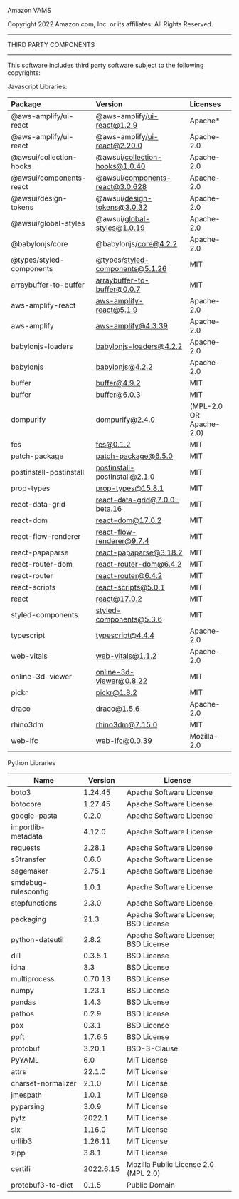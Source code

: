 Amazon VAMS

Copyright 2022 Amazon.com, Inc. or its affiliates. All Rights Reserved.

---

THIRD PARTY COMPONENTS

---

This software includes third party software subject to the following copyrights:

Javascript Libraries:

| Package                  | Version                                                              | Licenses                |
| :----------------------- | :------------------------------------------------------------------- | :---------------------- |
| @aws-amplify/ui-react    | @aws-amplify/ui-react@1.2.9                                          | Apache\*                |
| @aws-amplify/ui-react    | @aws-amplify/ui-react@2.20.0                                         | Apache-2.0              |
| @awsui/collection-hooks  | @awsui/collection-hooks@1.0.40                                       | Apache-2.0              |
| @awsui/components-react  | @awsui/components-react@3.0.628                                      | Apache-2.0              |
| @awsui/design-tokens     | @awsui/design-tokens@3.0.32                                          | Apache-2.0              |
| @awsui/global-styles     | @awsui/global-styles@1.0.19                                          | Apache-2.0              |
| @babylonjs/core          | @babylonjs/core@4.2.2                                                | Apache-2.0              |
| @types/styled-components | @types/styled-components@5.1.26                                      | MIT                     |
| arraybuffer-to-buffer    | arraybuffer-to-buffer@0.0.7                                          | MIT                     |
| aws-amplify-react        | aws-amplify-react@5.1.9                                              | Apache-2.0              |
| aws-amplify              | aws-amplify@4.3.39                                                   | Apache-2.0              |
| babylonjs-loaders        | babylonjs-loaders@4.2.2                                              | Apache-2.0              |
| babylonjs                | babylonjs@4.2.2                                                      | Apache-2.0              |
| buffer                   | buffer@4.9.2                                                         | MIT                     |
| buffer                   | buffer@6.0.3                                                         | MIT                     |
| dompurify                | dompurify@2.4.0                                                      | (MPL-2.0 OR Apache-2.0) |
| fcs                      | fcs@0.1.2                                                            | MIT                     |
| patch-package            | patch-package@6.5.0                                                  | MIT                     |
| postinstall-postinstall  | postinstall-postinstall@2.1.0                                        | MIT                     |
| prop-types               | prop-types@15.8.1                                                    | MIT                     |
| react-data-grid          | react-data-grid@7.0.0-beta.16                                        | MIT                     |
| react-dom                | react-dom@17.0.2                                                     | MIT                     |
| react-flow-renderer      | react-flow-renderer@9.7.4                                            | MIT                     |
| react-papaparse          | react-papaparse@3.18.2                                               | MIT                     |
| react-router-dom         | react-router-dom@6.4.2                                               | MIT                     |
| react-router             | react-router@6.4.2                                                   | MIT                     |
| react-scripts            | react-scripts@5.0.1                                                  | MIT                     |
| react                    | react@17.0.2                                                         | MIT                     |
| styled-components        | styled-components@5.3.6                                              | MIT                     |
| typescript               | typescript@4.4.4                                                     | Apache-2.0              |
| web-vitals               | web-vitals@1.1.2                                                     | Apache-2.0              |
| online-3d-viewer         | [online-3d-viewer@0.8.22](https://github.com/kovacsv/Online3DViewer) | MIT                     |
| pickr                    | [pickr@1.8.2](https://github.com/Simonwep/pickr)                     | MIT                     |
| draco                    | [draco@1.5.6](https://github.com/google/draco)                       | Apache-2.0              |
| rhino3dm                 | [rhino3dm@7.15.0](https://github.com/mcneel/rhino3dm)                | MIT                     |
| web-ifc                  | [web-ifc@0.0.39](https://github.com/IFCjs/web-ifc)                   | Mozilla-2.0             |

Python Libraries

| Name                | Version   | License                              |
| ------------------- | --------- | ------------------------------------ |
| boto3               | 1.24.45   | Apache Software License              |
| botocore            | 1.27.45   | Apache Software License              |
| google-pasta        | 0.2.0     | Apache Software License              |
| importlib-metadata  | 4.12.0    | Apache Software License              |
| requests            | 2.28.1    | Apache Software License              |
| s3transfer          | 0.6.0     | Apache Software License              |
| sagemaker           | 2.75.1    | Apache Software License              |
| smdebug-rulesconfig | 1.0.1     | Apache Software License              |
| stepfunctions       | 2.3.0     | Apache Software License              |
| packaging           | 21.3      | Apache Software License; BSD License |
| python-dateutil     | 2.8.2     | Apache Software License; BSD License |
| dill                | 0.3.5.1   | BSD License                          |
| idna                | 3.3       | BSD License                          |
| multiprocess        | 0.70.13   | BSD License                          |
| numpy               | 1.23.1    | BSD License                          |
| pandas              | 1.4.3     | BSD License                          |
| pathos              | 0.2.9     | BSD License                          |
| pox                 | 0.3.1     | BSD License                          |
| ppft                | 1.7.6.5   | BSD License                          |
| protobuf            | 3.20.1    | BSD-3-Clause                         |
| PyYAML              | 6.0       | MIT License                          |
| attrs               | 22.1.0    | MIT License                          |
| charset-normalizer  | 2.1.0     | MIT License                          |
| jmespath            | 1.0.1     | MIT License                          |
| pyparsing           | 3.0.9     | MIT License                          |
| pytz                | 2022.1    | MIT License                          |
| six                 | 1.16.0    | MIT License                          |
| urllib3             | 1.26.11   | MIT License                          |
| zipp                | 3.8.1     | MIT License                          |
| certifi             | 2022.6.15 | Mozilla Public License 2.0 (MPL 2.0) |
| protobuf3-to-dict   | 0.1.5     | Public Domain                        |
